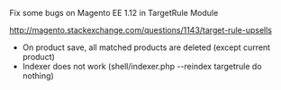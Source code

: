 Fix some bugs on Magento EE 1.12 in TargetRule Module

http://magento.stackexchange.com/questions/1143/target-rule-upsells


- On product save, all matched products are deleted (except current product)
- Indexer does not work (shell/indexer.php --reindex targetrule do nothing)

